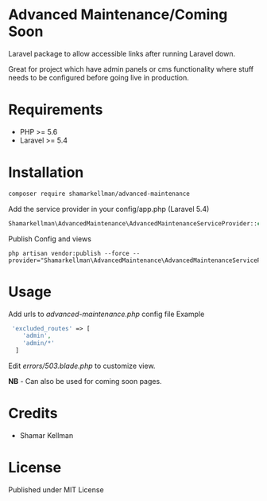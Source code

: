 Advanced Maintenance/Coming Soon 
=======================

Laravel package to allow accessible links after running Laravel down.

Great for project which have admin panels or cms functionality where stuff needs to be configured before going live in production.


Requirements
============

* PHP >= 5.6
* Laravel >= 5.4

Installation
============

 ```bash 
 composer require shamarkellman/advanced-maintenance
 ```

Add the service provider in your config/app.php (Laravel 5.4) 

```php
Shamarkellman\AdvancedMaintenance\AdvancedMaintenanceServiceProvider::class,
```    

Publish Config and views

    php artisan vendor:publish --force --provider="Shamarkellman\AdvancedMaintenance\AdvancedMaintenanceServiceProvider"

Usage
=====

Add urls to *advanced-maintenance.php* config file
Example

```php
 'excluded_routes' => [
    'admin',
    'admin/*'
  ]
```


Edit *errors/503.blade.php* to customize view.

**NB** - Can also be used for coming soon pages.


Credits
=======

* Shamar Kellman

License
=======

Published under MIT License
